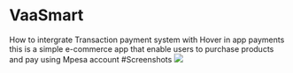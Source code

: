 # VaaSmart
How to intergrate Transaction payment system with Hover in app payments
this is a simple e-commerce app that enable users to purchase products and pay using Mpesa
account
#Screenshots
![](https://github.com/henrykash/FirebaseChatApp/raw/develop/art/MainActivity.png)

